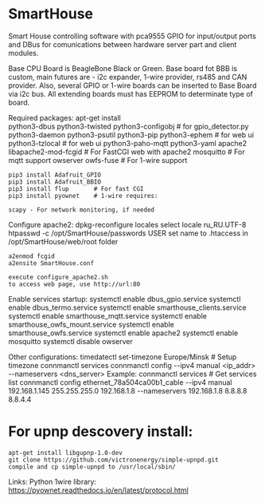 # SmartHouse
Smart House controlling software with pca9555 GPIO for input/output ports and DBus for comunications between hardware server part and client modules.

Base CPU Board is BeagleBone Black or Green.
Base board fot BBB is custom, main futures are - i2c expander, 1-wire provider, rs485 and CAN provider.
Also, several GPIO or 1-wire boards can be inserted to Base Board via i2c bus. All extending boards must has EEPROM to determinate type of board.

Required packages:
    apt-get install \
        python3-dbus
        python3-twisted
        python3-configobj		# for gpio_detector.py
        python3-daemon
        python3-psutil
        python3-pip
        python3-ephem		# for web ui
        python3-tzlocal		# for web ui
        python3-paho-mqtt
        python3-yaml
        apache2
        libapache2-mod-fcgid	# For FastCGI web with apache2
        mosquitto		# For mqtt support
        owserver owfs-fuse	# For 1-wire support

    pip3 install Adafruit_GPIO
    pip3 install Adafruit_BBIO
    pip3 install flup		# For fast CGI
    pip3 install pyownet	# 1-wire requires:

    scapy - For network monitoring, if needed

Configure apache2:
    dpkg-reconfigure locales
    select locale ru_RU.UTF-8
    htpasswd -c /opt/SmartHouse/passwords USER
    set name to .htaccess in /opt/SmartHouse/web/root folder

    a2enmod fcgid
    a2ensite SmartHouse.conf

    execute configure_apache2.sh
	to access web page, use http://url:80


Enable services startup:
    systemctl enable dbus_gpio.service
    systemctl enable dbus_termo.service
    systemctl enable smarthouse_clients.service
    systemctl enable smarthouse_mqtt.service
    systemctl enable smarthouse_owfs_mount.service
    systemctl enable smarthouse_owfs.service
    systemctl enable apache2
    systemctl enable mosquitto
    systemctl disable owserver


Other configurations:
    timedatectl set-timezone Europe/Minsk	# Setup timezone
    connmanctl services
    connmanctl config <service> --ipv4 manual <ip_addr> <netmask> <gateway> --nameservers <dns_server>
	Example:
	    connmanctl services		# Get services list
	    connmanctl config ethernet_78a504ca00b1_cable --ipv4 manual 192.168.1.145 255.255.255.0 192.168.1.8 --nameservers 192.168.1.8 8.8.8.8 8.8.4.4

# For upnp descovery install:
    apt-get install libgupnp-1.0-dev
    git clone https://github.com/victronenergy/simple-upnpd.git
    compile and cp simple-upnpd to /usr/local/sbin/

Links:
	Python 1wire library: https://pyownet.readthedocs.io/en/latest/protocol.html
